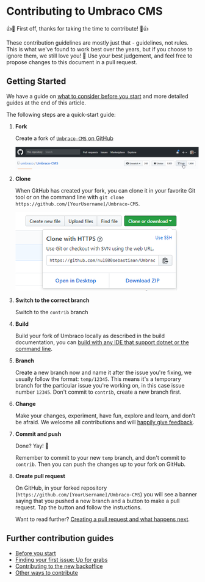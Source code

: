 # Contributing to Umbraco CMS

👍🎉 First off, thanks for taking the time to contribute! 🎉👍

These contribution guidelines are mostly just that - guidelines, not rules. This is what we've found to work best over the years, but if you choose to ignore them, we still love you! 💖 Use your best judgement, and feel free to propose changes to this document in a pull request.

## Getting Started
We have a guide on [what to consider before you start](contributing-before-you-start.md) and more detailed guides at the end of this article.

The following steps are a quick-start guide:

1. **Fork**

    Create a fork of [`Umbraco-CMS` on GitHub](https://github.com/umbraco/Umbraco-CMS)
    
    ![Fork the repository](img/forkrepository.png)
    
2. **Clone**

    When GitHub has created your fork, you can clone it in your favorite Git tool or on the command line with `git clone https://github.com/[YourUsername]/Umbraco-CMS`.
    
    ![Clone the fork](img/clonefork.png) 
    
3. **Switch to the correct branch**

    Switch to the `contrib` branch

4. **Build**

    Build your fork of Umbraco locally as described in the build documentation, you can [build with any IDE that support dotnet or the command line](BUILD.md).

5. **Branch**

    Create a new branch now and name it after the issue you're fixing, we usually follow the format: `temp/12345`. This means it's a temporary branch for the particular issue you're working on, in this case issue number `12345`.  Don't commit to `contrib`, create a new branch first.

6. **Change**

    Make your changes, experiment, have fun, explore and learn, and don't be afraid. We welcome all contributions and will [happily give feedback](contributing-first-issue.md#questions).

7. **Commit and push**

    Done? Yay! 🎉

    Remember to commit to your new `temp` branch, and don't commit to `contrib`. Then you can push the changes up to your fork on GitHub.

8. **Create pull request**

    On GitHub, in your forked repository (`https://github.com/[YourUsername]/Umbraco-CMS`) you will see a banner saying that you pushed a new branch and a button to make a pull request. Tap the button and follow the instuctions.

    Want to read further? [Creating a pull request and what happens next](contributing-creating-a-pr.md).

## Further contribution guides

- [Before you start](contributing-before-you-start.md)
- [Finding your first issue: Up for grabs](contributing-before-you-start.md)
- [Contributing to the new backoffice](https://github.com/umbraco/Umbraco-CMS/blob/v14/dev/.github/New%20BackOffice%20-%20README.md)
- [Other ways to contribute](contributing-other-ways-to-contribute.md)

